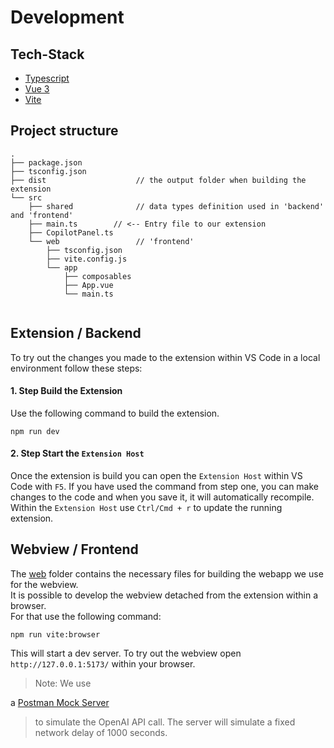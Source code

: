# Development

## Tech-Stack

* [Typescript](https://www.typescriptlang.org/docs/)
* [Vue 3](https://vuejs.org/guide/introduction.html)
* [Vite](https://vitejs.dev/guide/)

## Project structure

```
.
├── package.json
├── tsconfig.json
├── dist                    // the output folder when building the extension
└── src
    ├── shared              // data types definition used in 'backend' and 'frontend'
    ├── main.ts        // <-- Entry file to our extension
    ├── CopilotPanel.ts
    └── web                 // 'frontend'
        ├── tsconfig.json
        ├── vite.config.js
        └── app
            ├── composables
            ├── App.vue
            └── main.ts
            
```

## Extension / Backend

To try out the changes you made to the extension within VS Code in a local environment follow these steps:

#### 1. Step Build the Extension

Use the following command to build the extension.

```shell
npm run dev
```

#### 2. Step Start the `Extension Host`

Once the extension is build you can open the `Extension Host` within VS Code with `F5`.
If you have used the command from step one, you can make changes to the code and when you save it, it will
automatically recompile.  
Within the `Extension Host` use `Ctrl/Cmd + r` to update the running extension.

## Webview / Frontend

The [web](../src/web) folder contains the necessary files for building the webapp we use for the webview.  
It is possible to develop the webview detached from the extension within a browser.  
For that use the following command:

```shell
npm run vite:browser
```

This will start a dev server. To try out the webview open `http://127.0.0.1:5173/` within your browser.

> Note: We use
>
a [Postman Mock Server](https://learning.postman.com/docs/designing-and-developing-your-api/mocking-data/setting-up-mock/)
> to simulate the OpenAI API call. The server will simulate a fixed network delay of 1000 seconds.